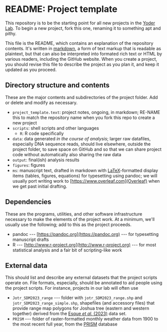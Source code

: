 README: Project template
========================

This repository is to be the starting point for all new projects in the [Yoder Lab](http://lab.jbyoder.org). To begin a new project, fork this one, renaming it to something apt and pithy. 

This file is the README, which contains an explanation of the repository contents. It's written in [markdown](https://daringfireball.net/projects/markdown), a form of text markup that is readable as plaintext, but that can also be interpreted into formated rich text or HTML by various readers, including the GitHub website. When you create a project, you should revise this file to describe the project as you plan it, and keep it updated as you proceed.


Directory structure and contents
--------------------------------

These are the major contents and subdirectories of the project folder. Add or delete and modify as necessary.

- `project_template.text`: project notes, ongoing, in markdown; RE-NAME this to match the repository name when you fork this repo to create a new project
- `scripts`: shell scripts and other languages
	- `R`: R code specifically
- `data`: data generated *in the course of analysis*; larger raw datafiles, especially DNA sequence reads, should live elsewhere, outside the project folder, to save space on GitHub and so that we can share project code without automatically also sharing the raw data
- `output`: final(ish) analysis results
- `figures`: figures
- `ms`: manuscript text, drafted in markdown with [LaTeX](https://www.overleaf.com/learn/latex/Learn_LaTeX_in_30_minutes)-formatted display items (tables, figures, equations) for typesetting using pandoc; we will usually port writing work to [https://www.overleaf.com](Overleaf) when we get past initial drafting.


Dependencies
------------

These are the programs, utilities, and other software infrastructure necessary to make the elements of the project work. At a minimum, we'll usually use the following; add to this as the project proceeds.

- pandoc --- [https://pandoc.org](https://pandoc.org) --- for typesetting manuscript drafts
- R --- [http://www.r-project.org](http://www.r-project.org) --- for most statistical analysis and a fair bit of scripting-like work


External data
-------------

This should list and describe any external datasets that the project scripts operate on. File formats, especially, should be annotated to aid people using the project scripts. For instance, projects in our lab will often use

- `Jotr_SDM2023_range` --- folder with `jotr_SDM2023_range.shp` and `jotr_SDM2023_range_simple.shp`, shapefiles (and accessory files) that provide range map polygons for Joshua tree (eastern and western together) derived from the [Esque *et al.* (2023)](https://doi.org/10.3389/fevo.2023.1266892) data set.
- `PRISM` --- folder of raster-formatted monthly weather data from 1900 to the most recent full year, from the [PRISM](https://prism.oregonstate.edu) database
